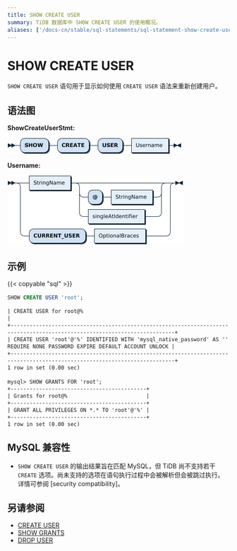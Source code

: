 ```yaml
---
title: SHOW CREATE USER
summary: TiDB 数据库中 SHOW CREATE USER 的使用概况。
aliases: ['/docs-cn/stable/sql-statements/sql-statement-show-create-user/','/docs-cn/v4.0/sql-statements/sql-statement-show-create-user/','/docs-cn/stable/reference/sql/statements/show-create-user/']
---
```


# SHOW CREATE USER

`SHOW CREATE USER` 语句用于显示如何使用 `CREATE USER` 语法来重新创建用户。

## 语法图

**ShowCreateUserStmt:**

![ShowCreateUserStmt](/media/sqlgram/ShowCreateUserStmt.png)

**Username:**

![Username](/media/sqlgram/Username.png)

## 示例

{{< copyable "sql" >}}

```sql
SHOW CREATE USER 'root';
```

```+--------------------------------------------------------------------------------------------------------------------------+
| CREATE USER for root@%                                                                                                   |
+--------------------------------------------------------------------------------------------------------------------------+
| CREATE USER 'root'@'%' IDENTIFIED WITH 'mysql_native_password' AS '' REQUIRE NONE PASSWORD EXPIRE DEFAULT ACCOUNT UNLOCK |
+--------------------------------------------------------------------------------------------------------------------------+
1 row in set (0.00 sec)

mysql> SHOW GRANTS FOR 'root';
+-------------------------------------------+
| Grants for root@%                         |
+-------------------------------------------+
| GRANT ALL PRIVILEGES ON *.* TO 'root'@'%' |
+-------------------------------------------+
1 row in set (0.00 sec)
```

## MySQL 兼容性

* `SHOW CREATE USER` 的输出结果旨在匹配 MySQL，但 TiDB 尚不支持若干 `CREATE` 选项。尚未支持的选项在语句执行过程中会被解析但会被跳过执行。详情可参阅 [security compatibility]。

## 另请参阅

* [CREATE USER](/sql-statements/sql-statement-create-user.md)
* [SHOW GRANTS](/sql-statements/sql-statement-show-grants.md)
* [DROP USER](/sql-statements/sql-statement-drop-user.md)
